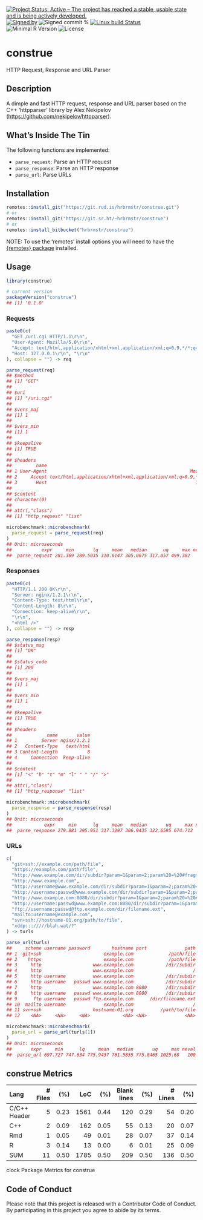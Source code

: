 
[![Project Status: Active – The project has reached a stable, usable
state and is being actively
developed.](https://www.repostatus.org/badges/latest/active.svg)](https://www.repostatus.org/#active)
[![Signed
by](https://img.shields.io/badge/Keybase-Verified-brightgreen.svg)](https://keybase.io/hrbrmstr)
![Signed commit
%](https://img.shields.io/badge/Signed_Commits-100%25-lightgrey.svg)
[![Linux build
Status](https://travis-ci.org/hrbrmstr/construe.svg?branch=master)](https://travis-ci.org/hrbrmstr/construe)  
![Minimal R
Version](https://img.shields.io/badge/R%3E%3D-3.6.0-blue.svg)
![License](https://img.shields.io/badge/License-MIT-blue.svg)

# construe

HTTP Request, Response and URL Parser

## Description

A dimple and fast HTTP request, response and URL parser based on the C++
‘httpparser’ library by Alex Nekipelov
(<https://github.com/nekipelov/httpparser>).

## What’s Inside The Tin

The following functions are implemented:

  - `parse_request`: Parse an HTTP request
  - `parse_response`: Parse an HTTP response
  - `parse_url`: Parse URLs

## Installation

``` r
remotes::install_git("https://git.rud.is/hrbrmstr/construe.git")
# or
remotes::install_git("https://git.sr.ht/~hrbrmstr/construe")
# or
remotes::install_bitbucket("hrbrmstr/construe")
```

NOTE: To use the ‘remotes’ install options you will need to have the
[{remotes} package](https://github.com/r-lib/remotes) installed.

## Usage

``` r
library(construe)

# current version
packageVersion("construe")
## [1] '0.1.0'
```

### Requests

``` r
paste0(c(
  "GET /uri.cgi HTTP/1.1\r\n",
  "User-Agent: Mozilla/5.0\r\n",
  "Accept: text/html,application/xhtml+xml,application/xml;q=0.9,*/*;q=0.8\r\n",
  "Host: 127.0.0.1\r\n", "\r\n"
), collapse = "") -> req

parse_request(req)
## $method
## [1] "GET"
## 
## $uri
## [1] "/uri.cgi"
## 
## $vers_maj
## [1] 1
## 
## $vers_min
## [1] 1
## 
## $keepalive
## [1] TRUE
## 
## $headers
##         name                                                           value
## 1 User-Agent                                                     Mozilla/5.0
## 2     Accept text/html,application/xhtml+xml,application/xml;q=0.9,*/*;q=0.8
## 3       Host                                                       127.0.0.1
## 
## $content
## character(0)
## 
## attr(,"class")
## [1] "http_request" "list"

microbenchmark::microbenchmark(
  parse_request = parse_request(req)
)
## Unit: microseconds
##           expr     min       lq     mean   median      uq     max neval
##  parse_request 281.369 289.5035 310.6147 305.0675 317.057 499.382   100
```

### Responses

``` r
paste0(c(
  "HTTP/1.1 200 OK\r\n",
  "Server: nginx/1.2.1\r\n",
  "Content-Type: text/html\r\n",
  "Content-Length: 8\r\n",
  "Connection: keep-alive\r\n",
  "\r\n",
  "<html />"
), collapse = "") -> resp

parse_response(resp)
## $status_msg
## [1] "OK"
## 
## $status_code
## [1] 200
## 
## $vers_maj
## [1] 1
## 
## $vers_min
## [1] 1
## 
## $keepalive
## [1] TRUE
## 
## $headers
##             name       value
## 1         Server nginx/1.2.1
## 2   Content-Type   text/html
## 3 Content-Length           8
## 4     Connection  keep-alive
## 
## $content
## [1] "<" "h" "t" "m" "l" " " "/" ">"
## 
## attr(,"class")
## [1] "http_response" "list"

microbenchmark::microbenchmark(
  parse_response = parse_response(resp)
)
## Unit: microseconds
##            expr     min      lq     mean   median       uq     max neval
##  parse_response 279.881 295.951 317.3297 306.9435 322.6595 674.712   100
```

### URLs

``` r
c(
  "git+ssh://example.com/path/file",
  "https://example.com/path/file",
  "http://www.example.com/dir/subdir?param=1&param=2;param%20=%20#fragment",
  "http://www.example.com",
  "http://username@www.example.com/dir/subdir?param=1&param=2;param%20=%20#fragment",
  "http://username:passwd@www.example.com/dir/subdir?param=1&param=2;param%20=%20#fragment",
  "http://www.example.com:8080/dir/subdir?param=1&param=2;param%20=%20#fragment",
  "http://username:passwd@www.example.com:8080/dir/subdir?param=1&param=2;param%20=%20#fragment",
  "ftp://username:passwd@ftp.example.com/dir/filename.ext",
  "mailto:username@example.com",
  "svn+ssh://hostname-01.org/path/to/file",
  "xddp::://///blah.wat/?"
) -> turls

parse_url(turls)
##     scheme username password        hostname port              path                        query fragment
## 1  git+ssh                       example.com             /path/file                                      
## 2    https                       example.com             /path/file                                      
## 3     http                   www.example.com            /dir/subdir param=1&param=2;param%20=%20 fragment
## 4     http                   www.example.com                      /                                      
## 5     http username          www.example.com            /dir/subdir param=1&param=2;param%20=%20 fragment
## 6     http username   passwd www.example.com            /dir/subdir param=1&param=2;param%20=%20 fragment
## 7     http                   www.example.com 8080       /dir/subdir param=1&param=2;param%20=%20 fragment
## 8     http username   passwd www.example.com 8080       /dir/subdir param=1&param=2;param%20=%20 fragment
## 9      ftp username   passwd ftp.example.com      /dir/filename.ext                                      
## 10  mailto username              example.com                      /                                      
## 11 svn+ssh                   hostname-01.org          /path/to/file                                      
## 12    <NA>     <NA>     <NA>            <NA> <NA>              <NA>                         <NA>     <NA>

microbenchmark::microbenchmark(
  parse_url = parse_url(turls[1])
)
## Unit: microseconds
##       expr     min      lq     mean   median       uq     max neval
##  parse_url 697.727 747.634 775.9437 761.5855 775.0465 1025.68   100
```

## construe Metrics

| Lang         | \# Files |  (%) |  LoC |  (%) | Blank lines |  (%) | \# Lines |  (%) |
| :----------- | -------: | ---: | ---: | ---: | ----------: | ---: | -------: | ---: |
| C/C++ Header |        5 | 0.23 | 1561 | 0.44 |         120 | 0.29 |       54 | 0.20 |
| C++          |        2 | 0.09 |  162 | 0.05 |          55 | 0.13 |       20 | 0.07 |
| Rmd          |        1 | 0.05 |   49 | 0.01 |          28 | 0.07 |       37 | 0.14 |
| R            |        3 | 0.14 |   13 | 0.00 |           6 | 0.01 |       25 | 0.09 |
| SUM          |       11 | 0.50 | 1785 | 0.50 |         209 | 0.50 |      136 | 0.50 |

clock Package Metrics for construe

## Code of Conduct

Please note that this project is released with a Contributor Code of
Conduct. By participating in this project you agree to abide by its
terms.
